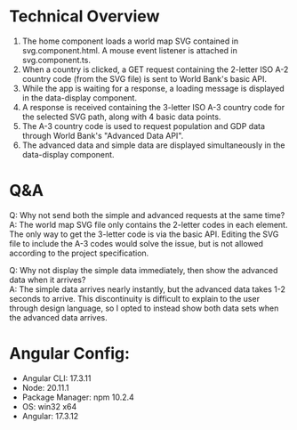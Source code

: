 # Technical Overview
1. The home component loads a world map SVG contained in svg.component.html. A mouse event listener is attached in svg.component.ts.
2. When a country is clicked, a GET request containing the 2-letter ISO A-2 country code (from the SVG file) is sent to World Bank's basic API.
3. While the app is waiting for a response, a loading message is displayed in the data-display component.
4. A response is received containing the 3-letter ISO A-3 country code for the selected SVG path, along with 4 basic data points.
5. The A-3 country code is used to request population and GDP data through World Bank's "Advanced Data API".
6. The advanced data and simple data are displayed simultaneously in the data-display component.

# Q&A
Q: Why not send both the simple and advanced requests at the same time?  
A: The world map SVG file only contains the 2-letter codes in each <path> element. The only way to get the 3-letter code is via the basic API. Editing the SVG file to include the A-3 codes would solve the issue, but is not allowed according to the project specification.

Q: Why not display the simple data immediately, then show the advanced data when it arrives?  
A: The simple data arrives nearly instantly, but the advanced data takes 1-2 seconds to arrive. This discontinuity is difficult to explain to the user through design language, so I opted to instead show both data sets when the advanced data arrives.


# Angular Config:
- Angular CLI: 17.3.11
- Node: 20.11.1
- Package Manager: npm 10.2.4
- OS: win32 x64
- Angular: 17.3.12
